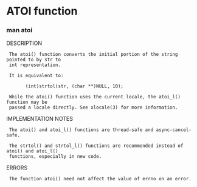 # ATOI function

### man atoi

DESCRIPTION

     The atoi() function converts the initial portion of the string pointed to by str to
     int representation.

     It is equivalent to:

           (int)strtol(str, (char **)NULL, 10);

     While the atoi() function uses the current locale, the atoi_l() function may be
     passed a locale directly. See xlocale(3) for more information.

IMPLEMENTATION NOTES

     The atoi() and atoi_l() functions are thread-safe and async-cancel-safe.

     The strtol() and strtol_l() functions are recommended instead of atoi() and atoi_l()
     functions, especially in new code.

ERRORS

     The function atoi() need not affect the value of errno on an error.
